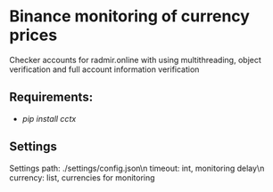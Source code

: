 # Binance monitoring of currency prices
Checker accounts for radmir.online with using multithreading, object verification and full account information verification
## Requirements:
- *pip install cctx*
## Settings
Settings path: ./settings/config.json\n
timeout: int, monitoring delay\n
currency: list, currencies for monitoring
